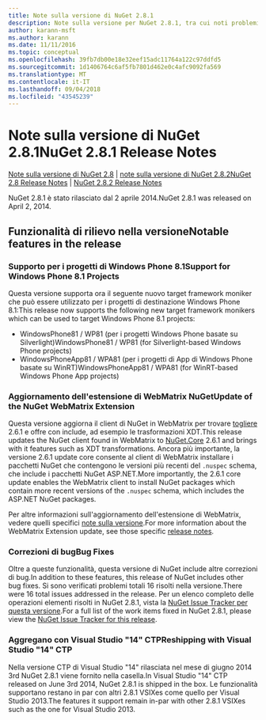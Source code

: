 ```yaml
---
title: Note sulla versione di NuGet 2.8.1
description: Note sulla versione per NuGet 2.8.1, tra cui noti problemi, correzioni di bug, funzionalità aggiunte e dcr.
author: karann-msft
ms.author: karann
ms.date: 11/11/2016
ms.topic: conceptual
ms.openlocfilehash: 39fb7db00e18e32eef15adc11764a122c97ddfd5
ms.sourcegitcommit: 1d1406764c6af5fb7801d462e0c4afc9092fa569
ms.translationtype: MT
ms.contentlocale: it-IT
ms.lasthandoff: 09/04/2018
ms.locfileid: "43545239"
---
```

# <a name="nuget-281-release-notes"></a><span data-ttu-id="efd49-103">Note sulla versione di NuGet 2.8.1</span><span class="sxs-lookup"><span data-stu-id="efd49-103">NuGet 2.8.1 Release Notes</span></span>

<span data-ttu-id="efd49-104">[Note sulla versione di NuGet 2.8](../release-notes/nuget-2.8.md) | [note sulla versione di NuGet 2.8.2](../release-notes/nuget-2.8.2.md)</span><span class="sxs-lookup"><span data-stu-id="efd49-104">[NuGet 2.8 Release Notes](../release-notes/nuget-2.8.md) | [NuGet 2.8.2 Release Notes](../release-notes/nuget-2.8.2.md)</span></span>

<span data-ttu-id="efd49-105">NuGet 2.8.1 è stato rilasciato dal 2 aprile 2014.</span><span class="sxs-lookup"><span data-stu-id="efd49-105">NuGet 2.8.1 was released on April 2, 2014.</span></span>

## <a name="notable-features-in-the-release"></a><span data-ttu-id="efd49-106">Funzionalità di rilievo nella versione</span><span class="sxs-lookup"><span data-stu-id="efd49-106">Notable features in the release</span></span>

### <a name="support-for-windows-phone-81-projects"></a><span data-ttu-id="efd49-107">Supporto per i progetti di Windows Phone 8.1</span><span class="sxs-lookup"><span data-stu-id="efd49-107">Support for Windows Phone 8.1 Projects</span></span>
<span data-ttu-id="efd49-108">Questa versione supporta ora il seguente nuovo target framework moniker che può essere utilizzato per i progetti di destinazione Windows Phone 8.1:</span><span class="sxs-lookup"><span data-stu-id="efd49-108">This release now supports the following new target framework monikers which can be used to target Windows Phone 8.1 projects:</span></span>

* <span data-ttu-id="efd49-109">WindowsPhone81 / WP81 (per i progetti Windows Phone basate su Silverlight)</span><span class="sxs-lookup"><span data-stu-id="efd49-109">WindowsPhone81 / WP81 (for Silverlight-based Windows Phone projects)</span></span>
* <span data-ttu-id="efd49-110">WindowsPhoneApp81 / WPA81 (per i progetti di App di Windows Phone basate su WinRT)</span><span class="sxs-lookup"><span data-stu-id="efd49-110">WindowsPhoneApp81 / WPA81 (for WinRT-based Windows Phone App projects)</span></span>

### <a name="update-of-the-nuget-webmatrix-extension"></a><span data-ttu-id="efd49-111">Aggiornamento dell'estensione di WebMatrix NuGet</span><span class="sxs-lookup"><span data-stu-id="efd49-111">Update of the NuGet WebMatrix Extension</span></span>
<span data-ttu-id="efd49-112">Questa versione aggiorna il client di NuGet in WebMatrix per trovare [togliere](https://www.nuget.org/packages/Nuget.Core/2.6.1) 2.6.1 e offre con include, ad esempio le trasformazioni XDT.</span><span class="sxs-lookup"><span data-stu-id="efd49-112">This release updates the NuGet client found in WebMatrix to [NuGet.Core](https://www.nuget.org/packages/Nuget.Core/2.6.1) 2.6.1 and brings with it features such as XDT transformations.</span></span> <span data-ttu-id="efd49-113">Ancora più importante, la versione 2.6.1 update core consente al client di WebMatrix installare i pacchetti NuGet che contengono le versioni più recenti del `.nuspec` schema, che include i pacchetti NuGet ASP.NET.</span><span class="sxs-lookup"><span data-stu-id="efd49-113">More importantly, the 2.6.1 core update enables the WebMatrix client to install NuGet packages which contain more recent versions of the `.nuspec` schema, which includes the ASP.NET NuGet packages.</span></span>

<span data-ttu-id="efd49-114">Per altre informazioni sull'aggiornamento dell'estensione di WebMatrix, vedere quelli specifici [note sulla versione](../release-notes/nuget-2.6.1-for-WebMatrix.md).</span><span class="sxs-lookup"><span data-stu-id="efd49-114">For more information about the WebMatrix Extension update, see those specific [release notes](../release-notes/nuget-2.6.1-for-WebMatrix.md).</span></span>

### <a name="bug-fixes"></a><span data-ttu-id="efd49-115">Correzioni di bug</span><span class="sxs-lookup"><span data-stu-id="efd49-115">Bug Fixes</span></span>
<span data-ttu-id="efd49-116">Oltre a queste funzionalità, questa versione di NuGet include altre correzioni di bug.</span><span class="sxs-lookup"><span data-stu-id="efd49-116">In addition to these features, this release of NuGet includes other bug fixes.</span></span> <span data-ttu-id="efd49-117">Si sono verificati problemi totali 16 risolti nella versione.</span><span class="sxs-lookup"><span data-stu-id="efd49-117">There were 16 total issues addressed in the release.</span></span> <span data-ttu-id="efd49-118">Per un elenco completo delle operazioni elementi risolti in NuGet 2.8.1, vista la [NuGet Issue Tracker per questa versione](https://nuget.codeplex.com/workitem/list/advanced?keyword=&status=All&type=All&priority=All&release=NuGet%202.8.1&assignedTo=All&component=All&sortField=LastUpdatedDate&sortDirection=Descending&page=0&reasonClosed=All).</span><span class="sxs-lookup"><span data-stu-id="efd49-118">For a full list of the work items fixed in NuGet 2.8.1, please view the [NuGet Issue Tracker for this release](https://nuget.codeplex.com/workitem/list/advanced?keyword=&status=All&type=All&priority=All&release=NuGet%202.8.1&assignedTo=All&component=All&sortField=LastUpdatedDate&sortDirection=Descending&page=0&reasonClosed=All).</span></span>

### <a name="reshipping-with-visual-studio-14-ctp"></a><span data-ttu-id="efd49-119">Aggregano con Visual Studio "14" CTP</span><span class="sxs-lookup"><span data-stu-id="efd49-119">Reshipping with Visual Studio "14" CTP</span></span>
<span data-ttu-id="efd49-120">Nella versione CTP di Visual Studio "14" rilasciata nel mese di giugno 2014 3rd NuGet 2.8.1 viene fornito nella casella.</span><span class="sxs-lookup"><span data-stu-id="efd49-120">In Visual Studio "14" CTP released on June 3rd 2014, NuGet 2.8.1 is shipped in the box.</span></span> <span data-ttu-id="efd49-121">Le funzionalità supportano restano in par con altri 2.8.1 VSIXes come quello per Visual Studio 2013.</span><span class="sxs-lookup"><span data-stu-id="efd49-121">The features it support remain in-par with other 2.8.1 VSIXes such as the one for Visual Studio 2013.</span></span>
